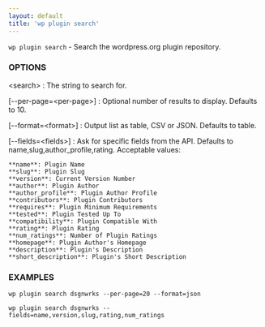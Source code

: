 ```yaml
---
layout: default
title: 'wp plugin search'
---
```


`wp plugin search` - Search the wordpress.org plugin repository.

### OPTIONS

&lt;search&gt;
: The string to search for.

[--per-page=&lt;per-page&gt;]
: Optional number of results to display. Defaults to 10.

[--format=&lt;format&gt;]
: Output list as table, CSV or JSON. Defaults to table.

[--fields=&lt;fields&gt;]
: Ask for specific fields from the API. Defaults to name,slug,author_profile,rating. Acceptable values:

    **name**: Plugin Name
    **slug**: Plugin Slug
    **version**: Current Version Number
    **author**: Plugin Author
    **author_profile**: Plugin Author Profile
    **contributors**: Plugin Contributors
    **requires**: Plugin Minimum Requirements
    **tested**: Plugin Tested Up To
    **compatibility**: Plugin Compatible With
    **rating**: Plugin Rating
    **num_ratings**: Number of Plugin Ratings
    **homepage**: Plugin Author's Homepage
    **description**: Plugin's Description
    **short_description**: Plugin's Short Description

### EXAMPLES

    wp plugin search dsgnwrks --per-page=20 --format=json

    wp plugin search dsgnwrks --fields=name,version,slug,rating,num_ratings

